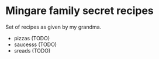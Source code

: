 # Mingare family secret recipes

Set of recipes as given by my grandma.

- pizzas (TODO)
- saucesss (TODO)
- sreads (TODO)
